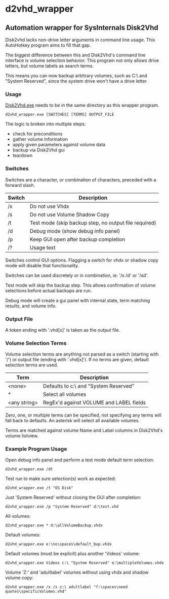 # d2vhd_wrapper
## Automation wrapper for SysInternals Disk2Vhd

Disk2vhd lacks non-drive letter arguments in command line usage. This AutoHotkey program aims to fill that gap.

The biggest difference between this and Disk2Vhd's command line interface is volume selection behavior. This program not only allows drive letters, but volume labels as search terms.

This means you can now backup arbitrary volumes, such as C:\ and "System Reserved", since the system drive won't have a drive letter.

### Usage
[Disk2Vhd.exe](https://technet.microsoft.com/en-us/sysinternals/ee656415.aspx) needs to be in the same directory as this wrapper program.

    d2vhd_wrapper.exe [SWITCHES] [TERMS] OUTPUT_FILE

The logic is broken into multiple steps:
- check for preconditions
- gather volume information
- apply given parameters against volume data
- backup via Disk2Vhd gui
- teardown

### Switches
Switches are a character, or combination of characters, preceded with a forward slash.

Switch|Description
---|---
/x|Do not use Vhdx
/s|Do not use Volume Shadow Copy
/t|Test mode (skip backup step, no output file required)
/d|Debug mode (show debug info panel)
/p|Keep GUI open after backup completion
/?|Usage text

Switches control GUI options. Flagging a switch for vhdx or shadow copy mode will disable that functionality.

Switches can be used discretely or in combination, ie: '/s /d' or '/sd'.

Test mode will skip the backup step. This allows confirmation of volume selections before actual backups are run.

Debug mode will create a gui panel with internal state, term matching results, and volume info.

### Output File
A token ending with '.vhd[x]' is taken as the output file.

### Volume Selection Terms
Volume selection terms are anything not parsed as a switch (starting with '/') or output file (ending with '.vhd[x]'). If no terms are given, default selection terms are used.

Term|Description
---|---
\<none\>|Defaults to c:\ and "System Reserved"
\*|Select all volumes
\<any string\>|RegEx'd against VOLUME and LABEL fields

Zero, one, or multiple terms can be specified, not specifying any terms will fall back to defaults. An asterisk will select all available volumes.

Terms are matched against volume Name and Label columns in Disk2Vhd's volume listview.

### Example Program Usage

Open debug info panel and perform a test mode default term selection:

    d2vhd_wrapper.exe /dt

Test run to make sure selection(s) work as expected:

    d2vhd_wrapper.exe /t "OS Disk"

Just 'System Reserved' without closing the GUI after completion:

    d2vhd_wrapper.exe /p "System Reserved" d:\test.vhd

All volumes:

    d2vhd_wrapper.exe * d:\allVolumeBackup.vhdx

Default volumes:

    d2vhd_wrapper.exe e:\no\spaces\default_bup.vhdx

Default volumes (must be explicit) plus another 'Videos' volume:

    d2vhd_wrapper.exe Videos c:\ "System Reserved" e:\multipleVolumes.vhdx

Volume 'Z:' and 'adultlabel' volumes without using vhdx and shadow volume copy:

    d2vhd_wrapper.exe /x /s z:\ adultlabel "f:\spaces\need quotes\specificVolumes.vhd"